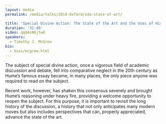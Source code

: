 ```yaml
---
layout: media
permalink: /media/talks/2014-Oxford/sda-state-of-art/

title: 'Special Divine Action: The State of the Art and the Uses of History'
duration: '31:48'
video: qq6AsN6jtw0
speakers:
  - Timothy J. McGrew
bio:
  - bios/mcgrew.html
---
```

The subject of special divine action, once a vigorous field of academic discussion and debate, fell into comparative neglect in the 20th century as Hume’s famous essay became, in many places, the only piece anyone was required to read on the subject.

Recent work, however, has shaken this consensus severely and brought Hume’s reasoning under heavy fire, providing a welcome opportunity to reopen the subject. For this purpose, it is important to revisit the long history of the discussion, a history that not only anticipates many modern moves but also includes perspectives that can, properly appreciated, advance the state of the art.
